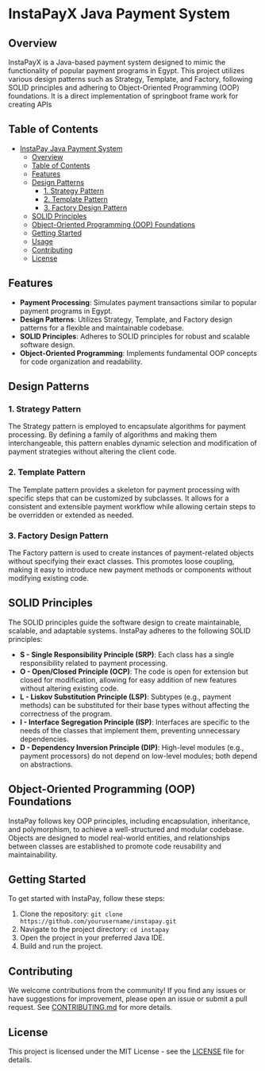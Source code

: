 # InstaPayX Java Payment System

## Overview

InstaPayX is a Java-based payment system designed to mimic the functionality of popular payment programs in Egypt. This project utilizes various design patterns such as Strategy, Template, and Factory, following SOLID principles and adhering to Object-Oriented Programming (OOP) foundations. It is a direct implementation of springboot frame work for creating APIs

## Table of Contents

- [InstaPay Java Payment System](#instapay-java-payment-system)
  - [Overview](#overview)
  - [Table of Contents](#table-of-contents)
  - [Features](#features)
  - [Design Patterns](#design-patterns)
    - [1. Strategy Pattern](#1-strategy-pattern)
    - [2. Template Pattern](#2-template-pattern)
    - [3. Factory Design Pattern](#3-factory-design-pattern)
  - [SOLID Principles](#solid-principles)
  - [Object-Oriented Programming (OOP) Foundations](#object-oriented-programming-oop-foundations)
  - [Getting Started](#getting-started)
  - [Usage](#usage)
  - [Contributing](#contributing)
  - [License](#license)

## Features

- **Payment Processing**: Simulates payment transactions similar to popular payment programs in Egypt.
- **Design Patterns**: Utilizes Strategy, Template, and Factory design patterns for a flexible and maintainable codebase.
- **SOLID Principles**: Adheres to SOLID principles for robust and scalable software design.
- **Object-Oriented Programming**: Implements fundamental OOP concepts for code organization and readability.

## Design Patterns

### 1. Strategy Pattern

The Strategy pattern is employed to encapsulate algorithms for payment processing. By defining a family of algorithms and making them interchangeable, this pattern enables dynamic selection and modification of payment strategies without altering the client code.

### 2. Template Pattern

The Template pattern provides a skeleton for payment processing with specific steps that can be customized by subclasses. It allows for a consistent and extensible payment workflow while allowing certain steps to be overridden or extended as needed.

### 3. Factory Design Pattern

The Factory pattern is used to create instances of payment-related objects without specifying their exact classes. This promotes loose coupling, making it easy to introduce new payment methods or components without modifying existing code.

## SOLID Principles

The SOLID principles guide the software design to create maintainable, scalable, and adaptable systems. InstaPay adheres to the following SOLID principles:

- **S - Single Responsibility Principle (SRP)**: Each class has a single responsibility related to payment processing.
- **O - Open/Closed Principle (OCP)**: The code is open for extension but closed for modification, allowing for easy addition of new features without altering existing code.
- **L - Liskov Substitution Principle (LSP)**: Subtypes (e.g., payment methods) can be substituted for their base types without affecting the correctness of the program.
- **I - Interface Segregation Principle (ISP)**: Interfaces are specific to the needs of the classes that implement them, preventing unnecessary dependencies.
- **D - Dependency Inversion Principle (DIP)**: High-level modules (e.g., payment processors) do not depend on low-level modules; both depend on abstractions.

## Object-Oriented Programming (OOP) Foundations

InstaPay follows key OOP principles, including encapsulation, inheritance, and polymorphism, to achieve a well-structured and modular codebase. Objects are designed to model real-world entities, and relationships between classes are established to promote code reusability and maintainability.

## Getting Started

To get started with InstaPay, follow these steps:

1. Clone the repository: `git clone https://github.com/yourusername/instapay.git`
2. Navigate to the project directory: `cd instapay`
3. Open the project in your preferred Java IDE.
4. Build and run the project.



## Contributing

We welcome contributions from the community! If you find any issues or have suggestions for improvement, please open an issue or submit a pull request. See [CONTRIBUTING.md](CONTRIBUTING.md) for more details.

## License

This project is licensed under the MIT License - see the [LICENSE](LICENSE) file for details.
